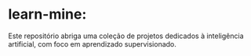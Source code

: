 # learn-mine: 

Este repositório abriga uma coleção de projetos dedicados à inteligência artificial, com foco em aprendizado supervisionado.
